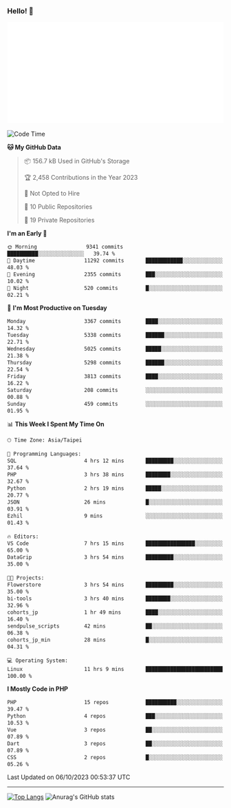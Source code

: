 ### Hello! 👋

![Metrics](/metrics.classic.svg)

<!--START_SECTION:waka-->
![Code Time](http://img.shields.io/badge/Code%20Time-676%20hrs%2028%20mins-blue)

**🐱 My GitHub Data** 

> 📦 156.7 kB Used in GitHub's Storage 
 > 
> 🏆 2,458 Contributions in the Year 2023
 > 
> 🚫 Not Opted to Hire
 > 
> 📜 10 Public Repositories 
 > 
> 🔑 19 Private Repositories 
 > 
**I'm an Early 🐤** 

```text
🌞 Morning                9341 commits        ██████████░░░░░░░░░░░░░░░   39.74 % 
🌆 Daytime                11292 commits       ████████████░░░░░░░░░░░░░   48.03 % 
🌃 Evening                2355 commits        ███░░░░░░░░░░░░░░░░░░░░░░   10.02 % 
🌙 Night                  520 commits         █░░░░░░░░░░░░░░░░░░░░░░░░   02.21 % 
```
📅 **I'm Most Productive on Tuesday** 

```text
Monday                   3367 commits        ████░░░░░░░░░░░░░░░░░░░░░   14.32 % 
Tuesday                  5338 commits        ██████░░░░░░░░░░░░░░░░░░░   22.71 % 
Wednesday                5025 commits        █████░░░░░░░░░░░░░░░░░░░░   21.38 % 
Thursday                 5298 commits        ██████░░░░░░░░░░░░░░░░░░░   22.54 % 
Friday                   3813 commits        ████░░░░░░░░░░░░░░░░░░░░░   16.22 % 
Saturday                 208 commits         ░░░░░░░░░░░░░░░░░░░░░░░░░   00.88 % 
Sunday                   459 commits         ░░░░░░░░░░░░░░░░░░░░░░░░░   01.95 % 
```


📊 **This Week I Spent My Time On** 

```text
🕑︎ Time Zone: Asia/Taipei

💬 Programming Languages: 
SQL                      4 hrs 12 mins       █████████░░░░░░░░░░░░░░░░   37.64 % 
PHP                      3 hrs 38 mins       ████████░░░░░░░░░░░░░░░░░   32.67 % 
Python                   2 hrs 19 mins       █████░░░░░░░░░░░░░░░░░░░░   20.77 % 
JSON                     26 mins             █░░░░░░░░░░░░░░░░░░░░░░░░   03.91 % 
Ezhil                    9 mins              ░░░░░░░░░░░░░░░░░░░░░░░░░   01.43 % 

🔥 Editors: 
VS Code                  7 hrs 15 mins       ████████████████░░░░░░░░░   65.00 % 
DataGrip                 3 hrs 54 mins       █████████░░░░░░░░░░░░░░░░   35.00 % 

🐱‍💻 Projects: 
Flowerstore              3 hrs 54 mins       █████████░░░░░░░░░░░░░░░░   35.00 % 
bi-tools                 3 hrs 40 mins       ████████░░░░░░░░░░░░░░░░░   32.96 % 
cohorts_jp               1 hr 49 mins        ████░░░░░░░░░░░░░░░░░░░░░   16.40 % 
sendpulse_scripts        42 mins             ██░░░░░░░░░░░░░░░░░░░░░░░   06.38 % 
cohorts_jp_min           28 mins             █░░░░░░░░░░░░░░░░░░░░░░░░   04.31 % 

💻 Operating System: 
Linux                    11 hrs 9 mins       █████████████████████████   100.00 % 
```

**I Mostly Code in PHP** 

```text
PHP                      15 repos            ██████████░░░░░░░░░░░░░░░   39.47 % 
Python                   4 repos             ███░░░░░░░░░░░░░░░░░░░░░░   10.53 % 
Vue                      3 repos             ██░░░░░░░░░░░░░░░░░░░░░░░   07.89 % 
Dart                     3 repos             ██░░░░░░░░░░░░░░░░░░░░░░░   07.89 % 
CSS                      2 repos             █░░░░░░░░░░░░░░░░░░░░░░░░   05.26 % 
```




 Last Updated on 06/10/2023 00:53:37 UTC
<!--END_SECTION:waka-->

<hr>

<span style="display:inline-block">[![Top Langs](https://github-readme-stats.vercel.app/api/top-langs/?username=maureendadap&layout=compact&theme=transparent)](https://github.com/anuraghazra/github-readme-stats)</span>
<span style="display:inline-block">![Anurag's GitHub stats](https://github-readme-stats.vercel.app/api?username=maureendadap&show_icons=true&theme=transparent&count_private=true)</span>

<!--
**MaureenDadap/maureendadap** is a ✨ _special_ ✨ repository because its `README.md` (this file) appears on your GitHub profile.

Here are some ideas to get you started:

- 🔭 I’m currently working on ...
- 🌱 I’m currently learning ...
- 👯 I’m looking to collaborate on ...
- 🤔 I’m looking for help with ...
- 💬 Ask me about ...
- 📫 How to reach me: ...
- 😄 Pronouns: ...
- ⚡ Fun fact: ...
-->
